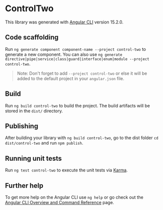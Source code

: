 # ControlTwo

This library was generated with [Angular CLI](https://github.com/angular/angular-cli) version 15.2.0.

## Code scaffolding

Run `ng generate component component-name --project control-two` to generate a new component. You can also use `ng generate directive|pipe|service|class|guard|interface|enum|module --project control-two`.
> Note: Don't forget to add `--project control-two` or else it will be added to the default project in your `angular.json` file. 

## Build

Run `ng build control-two` to build the project. The build artifacts will be stored in the `dist/` directory.

## Publishing

After building your library with `ng build control-two`, go to the dist folder `cd dist/control-two` and run `npm publish`.

## Running unit tests

Run `ng test control-two` to execute the unit tests via [Karma](https://karma-runner.github.io).

## Further help

To get more help on the Angular CLI use `ng help` or go check out the [Angular CLI Overview and Command Reference](https://angular.io/cli) page.
